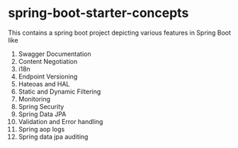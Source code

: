 # spring-boot-starter-concepts
This contains a spring boot project depicting various features in Spring Boot like

1. Swagger Documentation
2. Content Negotiation
3. i18n
4. Endpoint Versioning
5. Hateoas and HAL
6. Static and Dynamic Filtering
7. Monitoring
8. Spring Security
9. Spring Data JPA
10. Validation and Error handling 
11. Spring aop logs
12. Spring data jpa auditing
